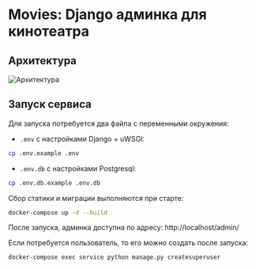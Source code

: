 # Movies: Django админка для кинотеатра

## Архитектура

![Архитектура](https://github.com/georotor/movies_admin_panel/blob/main/docs/schema.png?raw=true)

## Запуск сервиса

Для запуска потребуется два файла с переменными окружения:

- `.env` с настройками Django + uWSGI:
```bash
cp .env.example .env
```

- `.env.db` с настройками Postgresql:
```bash
cp .env.db.example .env.db
```

Сбор статики и миграции выполняются при старте:
```bash
docker-compose up -d --build
```

После запуска, админка доступна по адресу: http://localhost/admin/

Если потребуется пользователь, то его можно создать после запуска:
```bash
docker-compose exec service python manage.py createsuperuser
```
